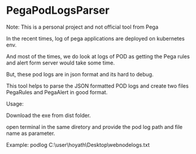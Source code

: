 # PegaPodLogsParser
Note: This is a personal project and not official tool from Pega 

In the recent times, log of pega applications are deployed on kubernetes env.

And most of the times, we do look at logs of POD as getting the Pega rules and alert form server would take some time.

But, these pod logs are in json format and its hard to debug. 

This tool helps to parse the JSON formatted POD logs and create two files PegaRules and PegaAlert in good format.

Usage:

Download the exe from dist folder.

open terminal in the same diretory and provide the pod log path and file name as parameter.

Example: podlog C:\user\hoyath\Desktop\webnodelogs.txt
